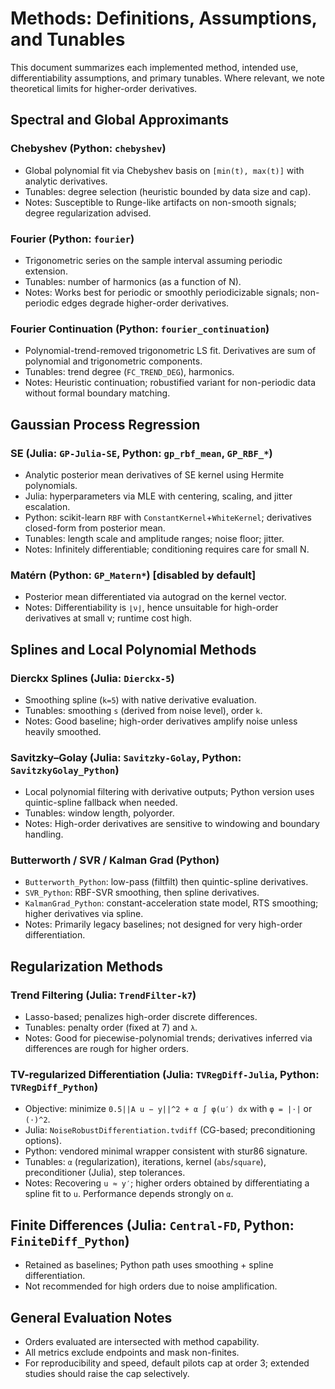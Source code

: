 # Methods: Definitions, Assumptions, and Tunables

This document summarizes each implemented method, intended use, differentiability assumptions, and primary tunables. Where relevant, we note theoretical limits for higher-order derivatives.

## Spectral and Global Approximants

### Chebyshev (Python: `chebyshev`)
- Global polynomial fit via Chebyshev basis on `[min(t), max(t)]` with analytic derivatives.
- Tunables: degree selection (heuristic bounded by data size and cap).
- Notes: Susceptible to Runge-like artifacts on non-smooth signals; degree regularization advised.

### Fourier (Python: `fourier`)
- Trigonometric series on the sample interval assuming periodic extension.
- Tunables: number of harmonics (as a function of N).
- Notes: Works best for periodic or smoothly periodicizable signals; non-periodic edges degrade higher-order derivatives.

### Fourier Continuation (Python: `fourier_continuation`)
- Polynomial-trend-removed trigonometric LS fit. Derivatives are sum of polynomial and trigonometric components.
- Tunables: trend degree (`FC_TREND_DEG`), harmonics.
- Notes: Heuristic continuation; robustified variant for non-periodic data without formal boundary matching.

## Gaussian Process Regression

### SE (Julia: `GP-Julia-SE`, Python: `gp_rbf_mean`, `GP_RBF_*`)
- Analytic posterior mean derivatives of SE kernel using Hermite polynomials.
- Julia: hyperparameters via MLE with centering, scaling, and jitter escalation.
- Python: scikit-learn `RBF` with `ConstantKernel`+`WhiteKernel`; derivatives closed-form from posterior mean.
- Tunables: length scale and amplitude ranges; noise floor; jitter.
- Notes: Infinitely differentiable; conditioning requires care for small N.

### Matérn (Python: `GP_Matern*`) [disabled by default]
- Posterior mean differentiated via autograd on the kernel vector.
- Notes: Differentiability is `⌊ν⌋`, hence unsuitable for high-order derivatives at small ν; runtime cost high.

## Splines and Local Polynomial Methods

### Dierckx Splines (Julia: `Dierckx-5`)
- Smoothing spline (`k=5`) with native derivative evaluation.
- Tunables: smoothing `s` (derived from noise level), order `k`.
- Notes: Good baseline; high-order derivatives amplify noise unless heavily smoothed.

### Savitzky–Golay (Julia: `Savitzky-Golay`, Python: `SavitzkyGolay_Python`)
- Local polynomial filtering with derivative outputs; Python version uses quintic-spline fallback when needed.
- Tunables: window length, polyorder.
- Notes: High-order derivatives are sensitive to windowing and boundary handling.

### Butterworth / SVR / Kalman Grad (Python)
- `Butterworth_Python`: low-pass (filtfilt) then quintic-spline derivatives.
- `SVR_Python`: RBF-SVR smoothing, then spline derivatives.
- `KalmanGrad_Python`: constant-acceleration state model, RTS smoothing; higher derivatives via spline.
- Notes: Primarily legacy baselines; not designed for very high-order differentiation.

## Regularization Methods

### Trend Filtering (Julia: `TrendFilter-k7`)
- Lasso-based; penalizes high-order discrete differences.
- Tunables: penalty order (fixed at 7) and `λ`.
- Notes: Good for piecewise-polynomial trends; derivatives inferred via differences are rough for higher orders.

### TV-regularized Differentiation (Julia: `TVRegDiff-Julia`, Python: `TVRegDiff_Python`)
- Objective: minimize `0.5||A u − y||^2 + α ∫ φ(u′) dx` with `φ = |⋅|` or `(⋅)^2`.
- Julia: `NoiseRobustDifferentiation.tvdiff` (CG-based; preconditioning options).
- Python: vendored minimal wrapper consistent with stur86 signature.
- Tunables: `α` (regularization), iterations, kernel (`abs`/`square`), preconditioner (Julia), step tolerances.
- Notes: Recovering `u ≈ y′`; higher orders obtained by differentiating a spline fit to `u`. Performance depends strongly on `α`.

## Finite Differences (Julia: `Central-FD`, Python: `FiniteDiff_Python`)
- Retained as baselines; Python path uses smoothing + spline differentiation.
- Not recommended for high orders due to noise amplification.

## General Evaluation Notes
- Orders evaluated are intersected with method capability.
- All metrics exclude endpoints and mask non-finites.
- For reproducibility and speed, default pilots cap at order 3; extended studies should raise the cap selectively.

